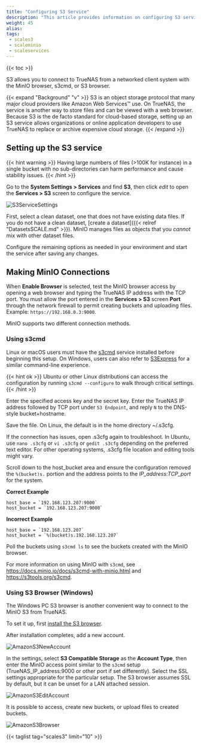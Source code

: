 ```yaml
---
title: "Configuring S3 Service"
description: "This article provides information on configuring S3 service in SCALE."
weight: 45
alias: 
tags:
 - scales3
 - scaleminio
 - scaleservices
---
```



{{< toc >}}



S3 allows you to connect to TrueNAS from a networked client system with the MinIO browser, s3cmd, or S3 browser.

{{< expand "Background" "v" >}}
S3 is an object storage protocol that many major cloud providers like Amazon Web Services™ use.
On TrueNAS, the service is another way to store files and can be viewed with a web browser.
Because S3 is the de facto standard for cloud-based storage, setting up an S3 service allows organizations or online application developers to use TrueNAS to replace or archive expensive cloud storage.
{{< /expand >}}

## Setting up the S3 service

{{< hint warning >}}
Having large numbers of files (>100K for instance) in a single bucket with no sub-directories can harm performance and cause stability issues.
{{< /hint >}}

Go to the **System Settings > Services** and find **S3**, then click <i class="material-icons" aria-hidden="true" title="Configure">edit</i> to open the **Services > S3** screen to configure the service.

![S3ServiceSettings](/images/SCALE/22.12/S3ServiceSettings.png "S3 Service Options")

First, select a clean dataset, one that does not have existing data files. If you do not have a clean dataset, [create a dataset]({{< relref "DatasetsSCALE.md" >}}).
MinIO manages files as objects that you *cannot* mix with other dataset files.

Configure the remaining options as needed in your environment and start the service after saving any changes.

## Making MinIO Connections

When **Enable Browser** is selected, test the MinIO browser access by opening a web browser and typing the TrueNAS IP address with the TCP port.
You must allow the port entered in the **Services > S3** screen **Port** through the network firewall to permit creating buckets and uploading files.
Example: `https://192.168.0.3:9000`.

MinIO supports two different connection methods.

### Using s3cmd

Linux or macOS users must have the [s3cmd](https://s3tools.org/s3cmd) service installed before beginning this setup.
On Windows, users can also refer to [S3Express](https://www.s3express.com/) for a similar command-line experience.

{{< hint ok >}}
Ubuntu or other Linux distributions can access the configuration by running `s3cmd --configure` to walk through critical settings.
{{< /hint >}}

Enter the specified access key and the secret key.
Enter the TrueNAS IP address followed by TCP port under `S3 Endpoint`, and reply `N` to the DNS-style bucket+hostname. 

Save the file.
On Linux, the default is in the home directory <file>\~/.s3cfg</file>.

If the connection has issues, open <file>.s3cfg</file> again to troubleshoot.
In Ubuntu, use `nano .s3cfg` or `vi .s3cfg` or `gedit .s3cfg` depending on the preferred text editor.
For other operating systems, <file>.s3cfg</file> file location and editing tools might vary. 

Scroll down to the host_bucket area and ensure the configuration removed the `%(bucket)s.` portion and the address points to the *IP_address:TCP_port* for the system.

**Correct Example**
```
host_base = `192.168.123.207:9000`
host_bucket = `192.168.123.207:9000`
```

**Incorrect Example**
```
host_base = `192.168.123.207`
host_bucket = `%(bucket)s.192.168.123.207`
```

Poll the buckets using `s3cmd ls` to see the buckets created with the MinIO browser.

For more information on using MinIO with `s3cmd`, see https://docs.minio.io/docs/s3cmd-with-minio.html and https://s3tools.org/s3cmd.

### Using S3 Browser (Windows)

The Windows PC S3 browser is another convenient way to connect to the MinIO S3 from TrueNAS.

To set it up, first [install the S3 browser](https://s3-browser.en.uptodown.com/windows).

After installation completes, add a new account. 

![AmazonS3NewAccount](/images/CORE/AmazonS3NewAccount.png "S3 Browser: New Account")

In the settings, select **S3 Compatible Storage** as the **Account Type**, then enter the MinIO access point similar to the `s3cmd` setup (TrueNAS_IP_address:9000 or other port if set differently).
Select the SSL settings appropriate for the particular setup.
The S3 browser assumes SSL by default, but it can be unset for a LAN attached session.

![AmazonS3EditAccount](/images/CORE/AmazonS3EditAccount.png)

It is possible to access, create new buckets, or upload files to created buckets.

![AmazonS3Browser](/images/CORE/AmazonS3Browser.png "S3 Browser")


{{< taglist tag="scales3" limit="10" >}}